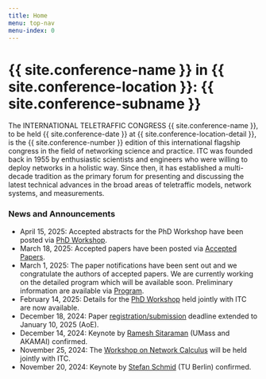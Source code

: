 ```yaml
---
title: Home
menu: top-nav
menu-index: 0
---
```



# {{ site.conference-name }} in {{ site.conference-location }}: {{ site.conference-subname }}

The INTERNATIONAL TELETRAFFIC CONGRESS {{ site.conference-name }}, to be held {{ site.conference-date }} at {{ site.conference-location-detail }}, is the {{ site.conference-number }} edition of this international flagship congress in the field of networking science and practice. ITC was founded back in 1955 by enthusiastic scientists and engineers who were willing to deploy networks in a holistic way. Since then, it has estab­lished a multi-decade tradition as the primary forum for presenting and dis­cussing the latest technical advances in the broad areas of teletraffic models, network systems, and measurements.

### News and Announcements

* April 15, 2025: Accepted abstracts for the PhD Workshop have been posted via <a href="{{ site.baseurl }}/phdworkshop.html">PhD Workshop</a>.
* March 18, 2025: Accepted papers have been posted via <a href="{{ site.baseurl }}/papers.html">Accepted Papers</a>.
* March 1, 2025: The paper notifications have been sent out and we congratulate the authors of accepted papers. We are currently working on the detailed program which will be available soon. Preliminary information are available via <a href="{{ site.baseurl }}/program.html">Program</a>.
* February 14, 2025: Details for the <a href="{{ site.baseurl }}/phdworkshop.html">PhD Workshop</a> held jointly with ITC are now available.
* December 18, 2024: Paper <a href="https://itc2025.hotcrp.com/">registration/submission</a> deadline extended to January 10, 2025 (AoE).
* December 14, 2024: Keynote by <a href="{{ site.baseurl }}/keynotes.html#keynote-2">Ramesh Sitaraman</a> (UMass and AKAMAI) confirmed.
* November 25, 2024: The <a href="{{ site.baseurl }}/woneca.html">Workshop on Network Calculus</a> will be held jointly with ITC.
* November 20, 2024: Keynote by <a href="{{ site.baseurl }}/keynotes.html#keynote-1">Stefan Schmid</a> (TU Berlin) confirmed.

<!--
### Open Access and Digital Libraries

ITC follows an open access strategy. Accepted ITC conference and workshop papers can be downloaded from the open [ITC digital library](https://itc-conference.org/itc-library.html).
In addition, ITC makes the effort to index accepted papers in public A&I databases. By getting sponsorship of technical communities like IEEE and ACM, as well as sticking to corresponding rules with respect to technical quality, papers of previous ITC editions were included in the corresponding databases IEEE Xplore and ACM DL.

Since ITC retains the copyrights, it is possible to make the papers accessible for free via the ITC digital library. This helps to increase the visibility and accessibility of accepted papers.


### Important Dates

{% capture dates %}
{% include important_dates.md %}
{% endcapture %}
{{ dates | markdownify }}
-->
